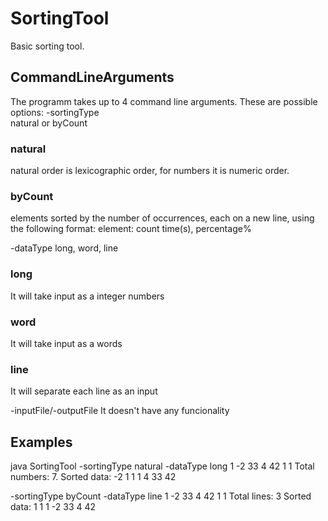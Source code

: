 # SortingTool
Basic sorting tool.

## CommandLineArguments 

The programm takes up to 4 command line arguments. These are possible options:
-sortingType  
 natural or byCount
 ### natural
 natural order is lexicographic order, for numbers it is numeric order.
 ### byCount
 elements sorted by the number of occurrences, each on a new line, using the following format:
 element: count time(s), percentage%
 
-dataType 
 long, word, line
 ### long
 It will take input as a integer numbers
 
 ### word
 It will take input as a words
 
 ### line
 It will separate each line as an input
 
 -inputFile/-outputFile 
 It doesn't have any funcionality
 
## Examples
java SortingTool -sortingType natural -dataType long
1 -2   33 4
42
1                 1
Total numbers: 7.
Sorted data: -2 1 1 1 4 33 42 

-sortingType byCount -dataType line
1 -2   33 4
42
1                 1
Total lines: 3
Sorted data:
1                 1
1 -2   33 4
42
